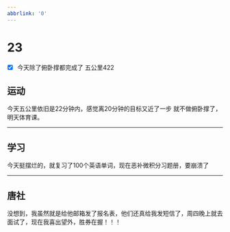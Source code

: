 ```yaml
---
abbrlink: '0'
---
```

# 23

- [x] 今天除了俯卧撑都完成了 五公里422

## 运动

今天五公里依旧是22分钟内，感觉离20分钟的目标又近了一步
就不做俯卧撑了，明天体育课。
***

## 学习

今天挺摆烂的，就复习了100个英语单词，现在恶补微积分习题册，要崩溃了
***

## 唐社

没想到，我虽然就是给他邮箱发了报名表，他们还真给我发短信了，周四晚上就去面试了，现在我喜出望外，胜券在握！！！
